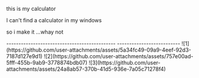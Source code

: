 <p>this is my calculator</p>
<p>I can't find a calculator in my windows </p>
<p>so i make it ...whay not</p>
---------------------------------------------
--------------------------
![1](https://github.com/user-attachments/assets/5a34fc49-09a9-4eef-92d3-7187d127e9d1)
![2](https://github.com/user-attachments/assets/757e00ad-5fff-455b-9ab9-3778874bdb07)
![3](https://github.com/user-attachments/assets/24a8ab57-370b-41d5-936e-7a05c71278f4)
